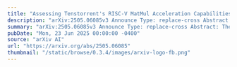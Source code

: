 ```yaml
---
title: "Assessing Tenstorrent's RISC-V MatMul Acceleration Capabilities"
description: "arXiv:2505.06085v3 Announce Type: replace-cross Abstract: The increasing demand for generative AI as Large Language Models (LLMs) services has driven the need for specialized hardware architectures that optimize computational efficiency and energy consumption. This paper evaluates the performance of the Tenstorrent Grayskull e75 RISC-V accelerator for basic linear algebra kernels at reduced numerical precision, a fundamental operation in LLM computations. We present a detailed characterization of Grayskull's execution model, gridsize, matrix dimensions, data formats, and numerical precision impact computational efficiency. Furthermore, we compare Grayskull's performance against state-of-the-art architectures with tensor acceleration, including Intel Sapphire Rapids processors and two NVIDIA GPUs (V100 and A100). Whilst NVIDIA GPUs dominate raw performance, Grayskull demonstrates a competitive trade-off between power consumption and computational throughput, reaching a peak of 1.55 TFLOPs/Watt with BF16."
summary: "arXiv:2505.06085v3 Announce Type: replace-cross Abstract: The increasing demand for generative AI as Large Language Models (LLMs) services has driven the need for specialized hardware architectures that optimize computational efficiency and energy consumption. This paper evaluates the performance of the Tenstorrent Grayskull e75 RISC-V accelerator for basic linear algebra kernels at reduced numerical precision, a fundamental operation in LLM computations. We present a detailed characterization of Grayskull's execution model, gridsize, matrix dimensions, data formats, and numerical precision impact computational efficiency. Furthermore, we compare Grayskull's performance against state-of-the-art architectures with tensor acceleration, including Intel Sapphire Rapids processors and two NVIDIA GPUs (V100 and A100). Whilst NVIDIA GPUs dominate raw performance, Grayskull demonstrates a competitive trade-off between power consumption and computational throughput, reaching a peak of 1.55 TFLOPs/Watt with BF16."
pubDate: "Mon, 23 Jun 2025 00:00:00 -0400"
source: "arXiv AI"
url: "https://arxiv.org/abs/2505.06085"
thumbnail: "/static/browse/0.3.4/images/arxiv-logo-fb.png"
---
```


